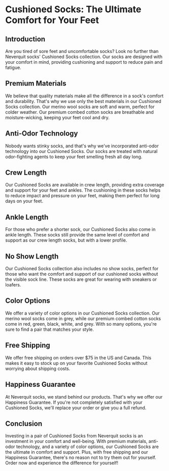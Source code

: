 # Cushioned Socks: The Ultimate Comfort for Your Feet

## Introduction
Are you tired of sore feet and uncomfortable socks? Look no further than Neverquit socks' Cushioned Socks collection. Our socks are designed with your comfort in mind, providing cushioning and support to reduce pain and fatigue.

## Premium Materials
We believe that quality materials make all the difference in a sock's comfort and durability. That's why we use only the best materials in our Cushioned Socks collection. Our merino wool socks are soft and warm, perfect for colder weather. Our premium combed cotton socks are breathable and moisture-wicking, keeping your feet cool and dry.

## Anti-Odor Technology
Nobody wants stinky socks, and that's why we've incorporated anti-odor technology into our Cushioned Socks. Our socks are treated with natural odor-fighting agents to keep your feet smelling fresh all day long.

## Crew Length
Our Cushioned Socks are available in crew length, providing extra coverage and support for your feet and ankles. The cushioning in these socks helps to reduce impact and pressure on your feet, making them perfect for long days on your feet.

## Ankle Length
For those who prefer a shorter sock, our Cushioned Socks also come in ankle length. These socks still provide the same level of comfort and support as our crew length socks, but with a lower profile.

## No Show Length
Our Cushioned Socks collection also includes no show socks, perfect for those who want the comfort and support of our cushioned socks without the visible sock line. These socks are great for wearing with sneakers or loafers.

## Color Options
We offer a variety of color options in our Cushioned Socks collection. Our merino wool socks come in grey, while our premium combed cotton socks come in red, green, black, white, and grey. With so many options, you're sure to find a pair that matches your style.

## Free Shipping
We offer free shipping on orders over $75 in the US and Canada. This makes it easy to stock up on your favorite Cushioned Socks without worrying about shipping costs.

## Happiness Guarantee
At Neverquit socks, we stand behind our products. That's why we offer our Happiness Guarantee. If you're not completely satisfied with your Cushioned Socks, we'll replace your order or give you a full refund.

## Conclusion
Investing in a pair of Cushioned Socks from Neverquit socks is an investment in your comfort and well-being. With premium materials, anti-odor technology, and a variety of color options, our Cushioned Socks are the ultimate in comfort and support. Plus, with free shipping and our Happiness Guarantee, there's no reason not to try them out for yourself. Order now and experience the difference for yourself!